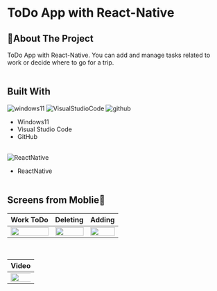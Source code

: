 # ToDo App with React-Native

## 📃About The Project

ToDo App with React-Native. You can add and manage tasks related to work or decide where to go for a trip. <br><br>

## Built With

![windows11](https://img.shields.io/badge/Windows11-black?style=flat&logo=windows11)&nbsp;![VisualStudioCode](https://img.shields.io/badge/VSCode-blue?style=flat&logo=VisualStudioCode)&nbsp;![github](https://img.shields.io/badge/github-606060?style=fat&logo=github)&nbsp;

- Windows11
- Visual Studio Code
- GitHub
  <br><br>

![ReactNative](https://img.shields.io/badge/ReactNative-000000?style=flat&logo=react)&nbsp;

- ReactNative
  <br><br>

## Screens from Moblie📱

|                                                           Work ToDo                                                            |                                                            Deleting                                                            |                                                             Adding                                                             |
| :----------------------------------------------------------------------------------------------------------------------------: | :----------------------------------------------------------------------------------------------------------------------------: | :----------------------------------------------------------------------------------------------------------------------------: |
| <img src="https://github.com/YoungJunKim-Dev/simple-board/assets/114643395/d408ce7d-e4f2-4e95-80f4-98298990a10e" width="100%"> | <img src="https://github.com/YoungJunKim-Dev/simple-board/assets/114643395/cc57f3bb-9889-41cb-b2ef-868c33fd090a" width="100%"> | <img src="https://github.com/YoungJunKim-Dev/simple-board/assets/114643395/29100382-0b53-43df-b34d-e90fcb6f58eb" width="100%"> |

<br>

|                                                             Video                                                              |
| :----------------------------------------------------------------------------------------------------------------------------: |
| <img src="https://github.com/YoungJunKim-Dev/simple-board/assets/114643395/ef234b16-1036-46c8-b06a-13ac5db76d91" width="750%"> |

